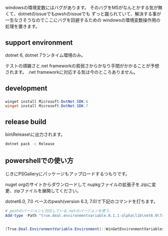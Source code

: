 
## 

windowsの環境変数にはバグがあります。
そのバグをMSがなんとかする気が無くて、dotnetのissueでもpwshのissueでも
ずっと蹴られていて、解決する事が一生なさそうなのでここにバグを回避するための
windowsの環境変数操作用の処理を置きます。

## support environment

dotnet 6, dotnet 7ランタイム環境のみ。

テストの煩雑さと.net frameworkの貧弱さからかなり手間がかかることが予想されます。
.net frameworkに対応する気は今のところありません。

## development 

###

```powershell
winget install Microsoft.DotNet.SDK.6
winget install Microsoft.DotNet.SDK.7
```

## release build

bin\Release\に出力されます。

```bash
dotnet pack -c Release
```

## powershellでの使い方

じきにPSGalleryにパッケージもアップロードするつもりです。

nuget orgのサイトからダウンロードして
nupkgファイルの拡張子を.zipに変更、zipファイルを展開してください。

dotnet6.0, 7.0 ベースのpwsh(version 6.3, 7.0)で下記のコマンドを打ちます。

```powershell
# pwshのバージョンと対応している.netのバージョンを使う。
Add-type -Path "true.deal.environmentvariable.0.1.1-alpha\lib\net6.0\True.Deal.EnvironmentVariable.dll"


[True.Deal.EnvironmentVariable.Environment]::WinGetEnvironmentVariables()
```